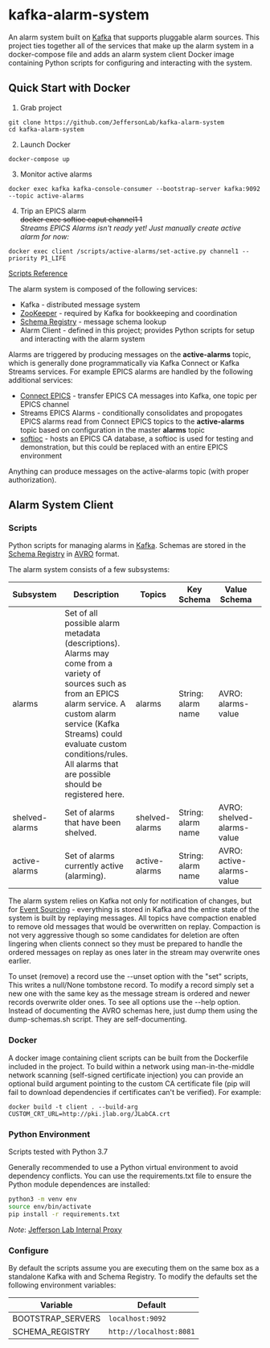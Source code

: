 # kafka-alarm-system
An alarm system built on [Kafka](https://kafka.apache.org/) that supports pluggable alarm sources.  This project ties together all of the services that make up the alarm system in a docker-compose file and adds an alarm system client Docker image containing Python scripts for configuring and interacting with the system.

## Quick Start with Docker 
1. Grab project
```
git clone https://github.com/JeffersonLab/kafka-alarm-system
cd kafka-alarm-system
```
2. Launch Docker
```
docker-compose up
```
3. Monitor active alarms
```
docker exec kafka kafka-console-consumer --bootstrap-server kafka:9092 --topic active-alarms
```
4. Trip an EPICS alarm  
~~docker exec softioc caput channel1 1~~  
_Streams EPICS Alarms isn't ready yet!  Just manually create active alarm for now:_
```
docker exec client /scripts/active-alarms/set-active.py channel1 --priority P1_LIFE
```
[Scripts Reference](https://github.com/JeffersonLab/kafka-alarm-system/wiki/Scripts-Reference)

The alarm system is composed of the following services:
   - Kafka - distributed message system
   - [ZooKeeper](https://zookeeper.apache.org/) - required by Kafka for bookkeeping and coordination
   - [Schema Registry](https://github.com/confluentinc/schema-registry) - message schema lookup
   - Alarm Client - defined in this project; provides Python scripts for setup and interacting with the alarm system
   
Alarms are triggered by producing messages on the __active-alarms__ topic, which is generally done programmatically via Kafka Connect or Kafka Streams services.  For example EPICS alarms are handled by the following additional services:  
   - [Connect EPICS](https://github.com/JeffersonLab/epics2kafka) - transfer EPICS CA messages into Kafka, one topic per EPICS channel
   - Streams EPICS Alarms - conditionally consolidates and propogates EPICS alarms read from Connect EPICS topics to the __active-alarms__ topic based on configuration in the master __alarms__ topic
   - [softioc](https://github.com/JeffersonLab/softioc) - hosts an EPICS CA database, a softioc is used for testing and demonstration, but this could be replaced with an entire EPICS environment

Anything can produce messages on the active-alarms topic (with proper authorization).

## Alarm System Client

### Scripts
Python scripts for managing alarms in [Kafka](https://kafka.apache.org/).  Schemas are stored in the [Schema Registry](https://github.com/confluentinc/schema-registry) in [AVRO](https://avro.apache.org/) format.

The alarm system consists of a few subsystems:

| Subsystem | Description | Topics | Key Schema | Value Schema | Scripts |
|----------|---------------|----------|-----------|-----------|----------|
| alarms | Set of all possible alarm metadata (descriptions).  Alarms may come from a variety of sources such as from an EPICS alarm service.  A custom alarm service (Kafka Streams) could evaluate custom conditions/rules.  All alarms that are possible should be registered here. | alarms | String: alarm name | AVRO: alarms-value | set-alarm.py, list-alarms.py |
| shelved-alarms | Set of alarms that have been shelved. | shelved-alarms | String: alarm name | AVRO: shelved-alarms-value | set-shelved.py, list-shelved.py |
| active-alarms | Set of alarms currently active (alarming). | active-alarms | String: alarm name | AVRO: active-alarms-value | set-active.py, list-active.py |

The alarm system relies on Kafka not only for notification of changes, but for [Event Sourcing](https://martinfowler.com/eaaDev/EventSourcing.html) - everything is stored in Kafka and the entire state of
the system is built by replaying messages.   All topics have compaction enabled to remove old messages that would be overwritten on replay.  Compaction is not very aggressive though so some candidates for deletion are often lingering when clients connect so they must be prepared to handle the ordered messages on replay as ones later in the stream may overwrite ones earlier.

To unset (remove) a record use the --unset option with the "set" scripts, This writes a null/None tombstone record.  To modify a record simply set a new one with the same key as the message stream is ordered and newer records overwrite older ones.  To see all options use the --help option.  Instead of documenting the AVRO schemas here, just dump them using the dump-schemas.sh script.  They are self-documenting. 

### Docker
A docker image containing client scripts can be built from the Dockerfile included in the project.  To build within a network using man-in-the-middle network scanning (self-signed certificate injection) you can provide an optional build argument pointing to the custom CA certificate file (pip will fail to download dependencies if certificates can't be verified).   For example:
```
docker build -t client . --build-arg CUSTOM_CRT_URL=http://pki.jlab.org/JLabCA.crt
```

### Python Environment
Scripts tested with Python 3.7

Generally recommended to use a Python virtual environment to avoid dependency conflicts.  You can use the requirements.txt file to ensure the Python module dependences are installed:

```bash
python3 -m venv env
source env/bin/activate
pip install -r requirements.txt
```

*Note*: [Jefferson Lab Internal Proxy](https://github.com/JeffersonLab/kafka-alarm-scripts/wiki/JeffersonLabProxy)

### Configure
By default the scripts assume you are executing them on the same box as a standalone Kafka with and Schema Registry.  To modify the defaults set the following environment variables:

| Variable | Default |
|----------|---------|
| BOOTSTRAP_SERVERS | `localhost:9092` |
| SCHEMA_REGISTRY | `http://localhost:8081` |
